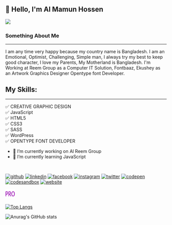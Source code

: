 ## 👋 Hello, I'm Al Mamun Hossen

![](https://www.almamunhossen.com/)

### Something About Me

---

I am any time very happy because my country name is Bangladesh. I am an Emotional, Optimist, Challenging, Simple man, I always try my best to keep good character, I love my Parents, My Motherland is Bangladesh. I'm Working at Reem Group as a Computer IT Solution, Fontbaaz, Ekushey as an Artwork Graphics Designer Opentype font Developer.

## My Skills:

---

✅ CREATIVE GRAPHIC DESIGN </br>
✅ JavaScript </br>
✅ HTML5 </br>
✅ CSS3 </br>
✅ SASS </br>
✅ WordPress </br>
✅ OPENTYPE FONT DEVELOPER </br>

- 🔭 I’m currently working on Al Reem Group
- 🌱 I’m currently learning JavaScript

<br/>

[<img src='https://cdn.jsdelivr.net/npm/simple-icons@3.0.1/icons/github.svg' alt='github' height='30'>](https://github.com/almamunhossen)
[<img src='https://cdn.jsdelivr.net/npm/simple-icons@3.0.1/icons/linkedin.svg' alt='linkedin' height='30'>](https://www.linkedin.com/in/almamunhossen/)
[<img src='https://cdn.jsdelivr.net/npm/simple-icons@3.0.1/icons/facebook.svg' alt='facebook' height='30'>](https://www.facebook.com/almamunhossen.bd)
[<img src='https://cdn.jsdelivr.net/npm/simple-icons@3.0.1/icons/instagram.svg' alt='instagram' height='30'>](https://www.instagram.com/almamunhossen/)
[<img src='https://cdn.jsdelivr.net/npm/simple-icons@3.0.1/icons/twitter.svg' alt='twitter' height='30'>](https://twitter.com/almamunhossen) [<img src='https://cdn.jsdelivr.net/npm/simple-icons@3.0.1/icons/codepen.svg' alt='codepen' height='30'>](https://codepen.io/almamunhossen)
[<img src='https://cdn.jsdelivr.net/npm/simple-icons@3.0.1/icons/codesandbox.svg' alt='codesandbox' height='30'>](https://codesandbox.io/u/almamunhossen)
[<img src='https://cdn.jsdelivr.net/npm/simple-icons@3.0.1/icons/icloud.svg' alt='website' height='30'>](https://www.almamunhossen.com/)

<!-- Git Pro Icon -->

<a href='https://github.com/pricing'><img src='https://raw.githubusercontent.com/acervenky/animated-github-badges/master/assets/pro.gif' width='30' height='30'></a>

[![Top Langs](https://github-readme-stats.vercel.app/api/top-langs/?username=almamunhossen)](https://github.com/anuraghazra/github-readme-stats)

<!-- GitHub stats -->

![Anurag's GitHub stats](https://github-readme-stats.vercel.app/api?username=almamunhossen&show_icons=true&theme=radical)
